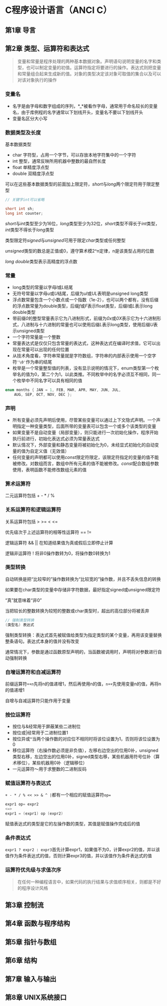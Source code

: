 # C程序设计语言（ANCI C）

## 第1章 导言

## 第2章 类型、运算符和表达式

> 变量和常量是程序处理的两种基本数据对象。声明语句说明变量的名字和类型，也可以制定变量的初值。运算符指定将要进行的操作。表达式则把变量和常量组合起来生成新的值。对象的类型决定该对象可取值的集合以及可以对该对象执行的操作

### 变量名

* 名字是由字母和数字组成的序列，*_*被看作字母，通常用于命名较长的变量名，由于库例程的名字通常以下划线开头，变量名不要以下划线开头
* 变量名区分大小写

### 数据类型及长度

基本数据类型

* char 字符型，占用一个字节，可以存放本地字符集中的一个字符
* int 整型，通常反映所用机器中整数的最自然长度
* float 单精度浮点型
* double 双精度浮点型

可以在这些基本数据类型的前面加上限定符，*short*与*long*两个限定符用于限定整型

```c
// 关键字int可以省略

short int sh;
long int counter;
```

*short*与*int*类型至少为16位，*long*类型至少为32位，*short*类型不得长于*int*类型，*int*类型不得长于*long*类型

类型限定符*signed*与*unsigned*可用于限定*char*类型或任何整型

*unsigned*类型的数总是正值或0，遵守算术模2^n定律，n是该类型占用的位数

*long double*类型表示高精度的浮点数

### 常量

* long类型的常量以字母*l*或*L*结尾
* 无符号常量以字母*u*或*U*结尾，后缀为*ul*或*UL*表明是unsigned long类型
* 浮点数常量包含一个小数点或一个指数（1e-2），也可以两个都有，没有后缀的浮点数常量为double类型，后缀*f*或*F*表示float类型，后缀*l*或*L*表示long double类型
* 带前缀*0*的整型常量表示它为八进制形式，前缀为*0x*或*0X*表示它为十六进制形式，八进制与十六进制的常量也可以使用后缀*L*表示long类型，使用后缀*U*表示unsigned类型
* 一个字符常量是一个整数
* 常量表达式是仅仅只包含常量的表达式，这种表达式在编译时求值，它可以出现在常量可以出现的任何位置
* 从技术角度看，字符串常量就是字符数组，字符串的内部表示使用一个空字符`'\0'`作为串的结尾
* 枚举是一个常量整型值的列表，没有显示说明的情况下，enum类型第一个枚举名的值为0，第二个为1，以此类推。不同枚举中的名字必须互不相同，同一个枚举中不同名字可以具有相同的值

```c
enum months { JAN = 1, FEB, MAR, APR, MAY, JUN, JUL,
    AUG, SEP, OCT, NOV, DEC };
```

### 声明

* 所有变量必须先声明后使用，尽管某些变量可以通过上下文隐式声明。一个声明指定一种变量类型，后面所带的变量表可以包含一个或多个该类型的变量
* 如果变量不是自动变量（局部变量），则只能进行一次初始化操作，程序开始执行前进行，初始化表达式必须为常量表达式
* 默认情况下，外部变量和静态变量将被初始化为0，未经显式初始化的自动变量的值为自定义值（无效值）
* 任何变量的声明都可以使用*const*限定符限定，该限定符指定的变量的值不能被修改。对数组而言，数组中所有元素的值不能被修改。*const*配合数组参数使用，表明函数不能修改数组元素的值

### 算术运算符

二元运算符包括 + - * / %

### 关系运算符和逻辑运算符

关系运算符包括 > >= < <=

优先级次于上述运算符的相等性运算符 == !=

逻辑运算符 && || 在知道结果值为真或假后立即停止计算

逻辑非运算符 ! 将非0操作数转为0，将操作数0转换为1

### 类型转换

自动转换是把“比较窄的”操作数转换为“比较宽的”操作数，并且不丢失信息的转换

如果要在char类型的变量中存储非字符数据，最好指定signed或unsigned限定符

“真”就意味着“非0”

当把较长的整数转换为较短的整数或char类型时，超出的高位部分将被丢弃

```c
// 强制类型转换
(类型名) 表达式
```

强制类型转换：表达式首先被赋值给类型为指定类型的某个变量，再用该变量替换整条语句。表达式本身的值并没有改变

通常情况下，参数是通过函数原型声明的，当函数被调用时，声明将对参数进行自动强制转换

### 自增运算符和自减运算符

前缀运算符`++n`先将n的值递增1，然后再使用n的值，`n++`先使用变量n的值，再将n的值递增1

自增与自减运算符只能作用于变量

### 按位运算符

* 按位与&经常用于屏蔽某些二进制位
* 按位或|经常用于二进制位置1
* 按位异或^当两个操作数的对应位不相同时将该位设置为1，否则将该位设置为0
* 移位运算符（右操作数必须是非负值），左移右边空出的位用0补，unsigned类型右移，左边空出的位用0补，signed类型右移，某些机器用符号位补（算术移位），某些机器用0补（逻辑移位）
* 一元运算符～用于求整数的二进制反码

### 赋值运算符与表达式

`+ - * / % << >> & ^ |`都有一个相应的赋值运算符`op=`

```c
expr1 op= expr2
<=>
expr1 = (expr1) op (expr2)
```

赋值表达式的类型是它的左操作数的类型，其值是赋值操作完成后的值

### 条件表达式

`expr1 ? expr2 : expr3`首先计算expr1，如果值不为0，计算expr2的值，并以该值作为条件表达式的值，否则计算expr3的值，并以该值作为条件表达式的值

### 运算符优先级与求值次序

> 在任何一种编程语言中，如果代码的执行结果与求值顺序相关，则都是不好的程序设计风格

## 第3章 控制流

## 第4章 函数与程序结构

## 第5章 指针与数组

## 第6章 结构

## 第7章 输入与输出

## 第8章 UNIX系统接口